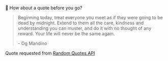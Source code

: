 📣 How about a quote before you go?

> Beginning today, treat everyone you meet as if they were going to be dead by midnight. Extend to them all the care, kindness and understanding you can muster, and do it with no thought of any reward. Your life will never be the same again.
>
> <p>- Og Mandino</p>

Quote requested from [Random Quotes API](https://github.com/lukePeavey/quotable)
